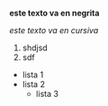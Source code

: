 **este texto va en negrita**

*este texto va en cursiva*

1. shdjsd
2. sdf

* lista 1
* lista 2
  * lista 3

